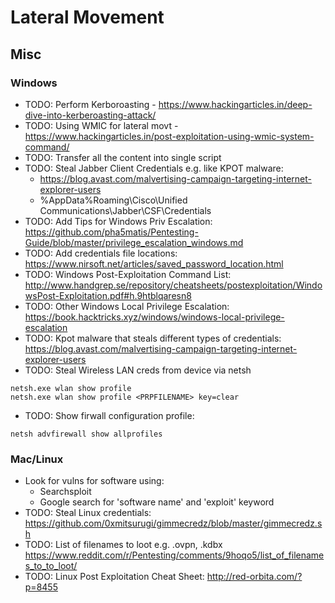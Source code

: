 # Lateral Movement

## Misc

### Windows
* TODO: Perform Kerboroasting - https://www.hackingarticles.in/deep-dive-into-kerberoasting-attack/
* TODO: Using WMIC for lateral movt - https://www.hackingarticles.in/post-exploitation-using-wmic-system-command/
* TODO: Transfer all the content into single script
* TODO: Steal Jabber Client Credentials e.g. like KPOT malware: 
    * https://blog.avast.com/malvertising-campaign-targeting-internet-explorer-users
    * %AppData%Roaming\Cisco\Unified Communications\Jabber\CSF\Credentials
* TODO: Add Tips for Windows Priv Escalation: https://github.com/pha5matis/Pentesting-Guide/blob/master/privilege_escalation_windows.md
* TODO: Add credentials file locations: https://www.nirsoft.net/articles/saved_password_location.html
* TODO: Windows Post-Exploitation Command List: http://www.handgrep.se/repository/cheatsheets/postexploitation/WindowsPost-Exploitation.pdf#h.9htblqaresn8
* TODO: Other Windows Local Privilege Escalation: https://book.hacktricks.xyz/windows/windows-local-privilege-escalation
* TODO: Kpot malware that steals different types of credentials: https://blog.avast.com/malvertising-campaign-targeting-internet-explorer-users
* TODO: Steal Wireless LAN creds from device via netsh
```
netsh.exe wlan show profile
netsh.exe wlan show profile <PRPFILENAME> key=clear
```
* TODO: Show firwall configuration profile:
```
netsh advfirewall show allprofiles
```

### Mac/Linux
* Look for vulns for software using:
    * Searchsploit
    * Google search for 'software name' and 'exploit' keyword
* TODO: Steal Linux credentials: https://github.com/0xmitsurugi/gimmecredz/blob/master/gimmecredz.sh
* TODO: List of filenames to loot e.g. .ovpn, .kdbx https://www.reddit.com/r/Pentesting/comments/9hoqo5/list_of_filenames_to_to_loot/
* TODO: Linux Post Exploitation Cheat Sheet: http://red-orbita.com/?p=8455